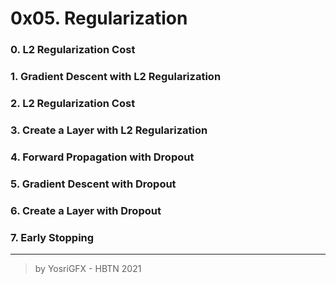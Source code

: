 # 0x05. Regularization
### 0. L2 Regularization Cost
### 1. Gradient Descent with L2 Regularization
### 2. L2 Regularization Cost
### 3. Create a Layer with L2 Regularization
### 4. Forward Propagation with Dropout
### 5. Gradient Descent with Dropout
### 6. Create a Layer with Dropout
### 7. Early Stopping
---
> by YosriGFX - HBTN 2021
